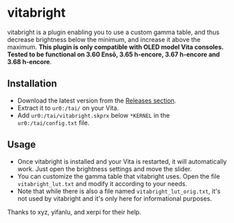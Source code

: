 # vitabright

vitabright is a plugin enabling you to use a custom gamma table, and thus decrease brightness below the minimum, and increase it above the maximum.
**This plugin is only compatible with OLED model Vita consoles. Tested to be functional on 3.60 Ensō, 3.65 h-encore, 3.67 h-encore and 3.68 h-encore**.

## Installation

- Download the latest version from the [Releases section](https://github.com/devnoname120/vitabright/releases).
- Extract it to `ur0:/tai/` on your Vita.
- Add `ur0:/tai/vitabright.skprx` below `*KERNEL` in the `ur0:/tai/config.txt` file.

## Usage

- Once vitabright is installed and your Vita is restarted, it will automatically work. Just open the brightness settings and move the slider.
- You can customize the gamma table that vitabright uses. Open the file `vitabright_lut.txt` and modify it according to your needs.
- Note that while there is also a file named `vitabright_lut_orig.txt`, it's not used by vitabright and it's only here for informational purposes.

Thanks to xyz, yifanlu, and xerpi for their help.
